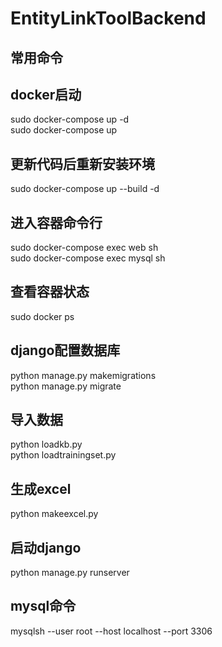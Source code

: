 # EntityLinkToolBackend
## 常用命令
## docker启动
sudo docker-compose up -d  
sudo docker-compose up
## 更新代码后重新安装环境
sudo docker-compose up --build -d
## 进入容器命令行
sudo docker-compose exec web sh    
sudo docker-compose exec mysql sh
## 查看容器状态
sudo docker ps
## django配置数据库
python manage.py makemigrations  
python manage.py migrate
## 导入数据
python loadkb.py  
python loadtrainingset.py
## 生成excel
python makeexcel.py
## 启动django
python manage.py runserver
## mysql命令
mysqlsh --user root --host localhost --port 3306